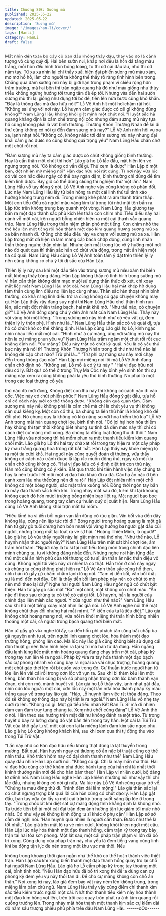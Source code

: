 ```yaml
---
title: Chương 808: Sương mù
published: 2025-05-22
updated: 2025-05-22
description: 'Sương mù'
image: '/images/han-li/cover/'
tags: [HanLi]
category: HanLi
draft: false
---
```


Mắt nhìn đến toàn bộ cây cỏ ban đầu không thấy đâu, thay vào đó
là cảnh tượng vô cùng quỷ dị.
Hai bên sườn núi, khắp nơi đều là hòn đá tảng màu trắng, mỗi
hòn đều hình tròn bóng loáng, to thì cỡ cái đầu lâu, nhỏ thì cỡ
nắm tay.
Từ xa xa nhìn lại chỉ thấy xuất hiện đại phiến sương mù màu
xám, mơ mơ hồ hồ, làm cho người ta không thể thấy rõ ràng tình
hình bên trong.
Chẳng qua đám sương mù này bị giới hạn trong phạm vi chiều
rộng hơn trăm trượng, mà hai bên thì tràn ngập quang hà đỏ như
máu giống như thủy triều không ngừng hướng tới trung tâm đè ép
tới. Nhưng vừa đến hai sườn sương mù thì lại giống như đụng tới
bờ đê, tiến lên nửa bước cũng khó khăn.
"Đây là thông đạo mà đạo hữu nói?" Lỗ Vệ Anh hít một hơi chậm
rãi hỏi.
"Không sai ứng với nơi này. Lỗ huynh cảm giác được có cái gì
không đúng không?" Nam Lũng Hầu không khỏi giật mình một
chút nói.
"Huyết sắc hà quang khẳng định là cấm chế trong nội cốc nhưng
đám sương mù này tựa hồ cũng không phải là vật bình thường.
Thương Khôn Thượng Nhân để lại di thư cũng không có nói gì
đến đám sương mù này?" Lỗ Vệ Anh nhìn hôi vụ xa xa, lạnh nhạt
hỏi.
"Không có, không nhắc tới đám sương mù này nhưng đại khái
cảm giác được nó cũng không quá trọng yếu" Nam Lũng Hầu
chần chờ một chút rồi nói.

"Đám sương mù này ta cảm giác được có chút không giống bình
thường. Hay là cẩn thận một chút thì hơn" Lão giả họ Lỗ lắc đầu,
mặt hiện lên vẻ ngưng trọng nói.
"Có không có vấn đề gì. Thử xem là được" Hàn Lập ở một bên,
đột nhiên mở miệng nói" Hàn đạo hữu nói rất đúng. Ta nơi này
vừa lúc có vài con hắc điểu ngày có thể bay ngàn dặm, bình
thường chỉ dùng để tìm kiếm linh dược. Bây giờ có thể dùng
chúng thí nghiệm thử một lần." Nam Lũng Hầu vỗ tay đồng ý nói.
Lỗ Vệ Anh nghe vậy cũng không có phản đối.
Lúc này Nam Lũng Hầu lấy từ bên hông ra một cái linh thú túi tinh
xảo hướng không trung ném đi. Trong miệng khẽ phát ra âm
thanh trầm thấp.
Một con tiểu điểu cả người màu vàng kim từ trong túi như mũi tên
bắn ra. Lập tức trên không trung bay quanh một vòng.
Nam Lũng Hầu giương tay bắn ra một đạo thanh sắc phù kích lên
thân con chim nhỏ.
Tiểu điểu này hai cánh vỗ một cái, trên người bỗng nhiên hiện ra
một cái thanh sắc quang tráo.
Nam Lũng Hầu trong thần niệm phân phó một tiếng. Con chim
nhỏ the thé kêu lên một tiếng rồi hóa thành một đạo kim quang
hướng sương mù xa xa bắn nhanh đi.
Không chờ tiểu điểu này va chạm với sương mù xa xa. Hàn Lập
trong mắt đã hiện ra lam mang cấp bách chớp động, dùng linh
nhãn thần thông ngưng thần nhìn lại.
Nhưng ánh mắt trong lúc vô ý hướng một nơi nào đó quét qua thì
thần sắc hắn có chút vừa động, trong mắt ẩn hiện một tia cổ quái.
Nam Lũng Hầu cùng Lỗ Vệ Anh toàn tâm ý đặt trên thiên lý ly nên
cũng không có chú ý tới dị sắc của Hàn Lập.

Thiên lý ly này sau khi một đầu tiến vào trong sương mù màu xám
thì biến mất không thấy bóng dáng.
Hàn Lập không thấy rõ tình hình trong sương mù vì hắn cẩn thận
không dám mạo muội sử dụng thần thức dò xét, chỉ xoay mặt liếc
mắt Nam Lũng Hầu một cái.
Nam Lũng Hầu hai mắt khép hờ dụng tâm thần cùng linh điểu nọ
liên lạc cùng nhau. Thần sắc hắn thoạt nhìn bình thường, có khả
năng linh điểu trở ra cũng không có gặp chuyện không may gì.
Hàn Lập thấy vậy đang suy nghĩ thì Nam Lũng Hầu chợt thân
hình run lên, sắc mặt đột nhiên trắng bạch, hai mắt khẽ mở.
"Như thế nào, có chuyện gì?" Lỗ Vệ Anh đồng dạng chú ý đến
ánh mắt của Nam Lũng Hầu. Thấy này vội vàng hỏi một tiếng.
"Trong sương mù này hình như có yêu vật gì, đem thiên lý ly thôn
phệ. Hình như là.." Nam Lũng Hầu thần sắc có vẻ quái dị, tựa hồ
có chút khó có thể khẳng định.
Hàn Lập cùng Lão giả họ Lỗ, kinh ngạc nhìn nhau liếc mắt một
cái.
"Hình như là cự mãng, ứng với sương mù này thì nên là cự mãng
phun yêu vụ" Nam Lũng Hầu trầm ngâm một chút rồi rốt cục
khẳng định nói.
"Cự mãng? Điều này thật có chút kỳ quái. Nếu là có yêu thú bực
này mà nói thì Thương Khôn Thượng Nhân trong di thư như thế
nào lại không đề cập chút nào? Trừ phi là..."
"Trừ phi cự mãng sau này mới chạy đến trong thông đạo này" Hàn
Lập mở miệng nói lời mà Lỗ Vệ Anh đang chần chờ định nói.
"Không sai, Lỗ mỗ là có ý tứ này "
"Hai vị đạo hữu nói đều có lý. Bất quá có thể ở trong Trụy Ma Cốc
này bình yên sinh tồn thì cự mãng này xem ra cũng không phải là
yêu thú bình thường. Nó phải là một trong các loại thượng cổ yêu

thú nào đó mới đúng, Không diệt con thú này thì không có cách
nào đi vào cốc. Việc này có chút phiền phức!" Nam Lũng Hầu
đồng ý gật đầu, tựa hồ chỉ có cách này mới có thể thông được.
"Không cần quá quan tâm. Đám sương mù này nếu không phải là
cấm chế mà chỉ là chút yêu vụ thì không cần quá kiêng kỵ. Một
con cổ thú, ba chúng ta liên thủ hẳn là không khó để đối phó. Nó
chung quy là không có khả năng so với hỏa thiềm thú kia" Lỗ Vệ
Anh trong mắt hàn quang chợt lóe, bình tĩnh nói.
"Có lợi hại hơn hỏa thiềm hay không thì tạm thời không biết
nhưng sự tình đã đến mức này thì chỉ có cách diệt cự mãng mới
xong. Ba chúng ta đồng loạt động thủ đi thôi." Nam Lũng Hầu vừa
nói xong thì há mồm phun ra một thanh tiểu kiếm kim quang chói
mắt.
Lão giả họ Lỗ thì hai tay chà xát rồi trong tay hiện ra một cây pháp
kỳ màu trắng quang hoa trông rất bắt mắt.
Hàn Lập thấy vậy khóe miệng lộ ra một tia cười khổ.
Hai người này cũng quyết đoán dị thường, vừa thấy không có
cách nào tránh được là lập tức muốn động thủ, ngay cả một tia
chần chờ cũng không có.
"Hai vị đạo hữu có ý định diệt trừ con thú này, Hàn mỗ cũng
không có ý kiến. Bất quá trước khi tiến hành việc này chúng ta
hay là nên trước hết mời một vị đạo hữu khác đi ra đã. Các hạ ẩn
nặc ở bên cạnh xem lâu như thếcũng nên đi ra rồi" Hàn Lập đột
nhiên nhìn một chỗ không có một bóng người, sắc mặt trầm
xuống nói. Đồng thời ngón tay bắn ra mấy đạo thanh sắc kiếm
khí.
Trong nháy mắt sau đó, kiếm khí tại khoảng không cách đó hơn
mười trượng bỗng nhiên bạo liệt ra.
Một người bao bọc trong hoàng quang, trong tay cầm cự thuẫn
quỷ dị xuất hiện.
Nam Lũng Hầu cùng Lỗ Vệ Anh không khỏi trợn mắt há mồm.

"Hiểu lầm! ba vị tiền bối ngàn vạn lần đừng có tức giận. Vãn bối
vừa đến đây không lâu, cũng nên lập tức rời đi." Bóng người trong
hoàng quang là một gã hán tử gầy gò tuổi chừng hơn bốn mươi
vội vàng hướng ba người gật đầu cúi người, nhưng trong mắt lại
toát ra vẻ sợ hãi.
"Hoàng Thiên Minh, là ngươi!" Lão giả họ Lỗ vừa thấy người này
lại giật mình mà thở nhẹ.
"Như thế nào, Lỗ huynh nhận thức người này?" Nam Lũng Hầu
trên mặt sát khí chợt lóe, âm trầm hỏi thăm.
"Người này là tu sĩ tại một tiểu tông môn trong chính đạo liên minh
chúng ta, tu vi không đáng nhắc đến. Nhưng nghe nói hắn từng
đắc thủ một cái ẩn hình phù của tới thượng cổ tu sĩ, ẩn thân ẩn
nặc thần diệu vô cùng. Không nghĩ tới việc này dĩ nhiên là có thật.
Hắn trốn ở chỗ này ngay cả chúng ta cũng không phát hiện ra."
Lỗ Vệ Anh thần sắc cũng hổ thẹn, nhìn hán tử gầy gò chằm chằm
lạnh lùng nói.
"Tam vị tiền bối, vãn bối thật sự là mới đến nơi đây. Chỉ là thấy
tiền bối làm phép này nên có chút tò mò nên mới theo lại đây"
Nghe hai người Nam Lũng Hầu ngôn ngữ có chút bất thiện. Hán
tử gầy gò sắc mặt "Bá" một chút, mặt không còn chút máu.
"Ẩn nặc đi theo sau chúng ta có thể có cái gì tốt. Lỗ huynh, hắn là
người của chính đạo liên minh các ngươi. Ý của ngươi như thế
nào?" Nam Lũng Hầu sau khi hừ một tiếng xoay mặt nhìn lão giả
nói.
Lỗ Vệ Anh nghe nói thế mặt không chút thay đổi nhưng hai mắt
mị mị.
"Ý kiến của ta là tiêu diệt."
Lão giả không chút hoang mang nói, vừa nói ra khỏi miệng thì
thân hình bỗng nhiên thoáng một cái, cả người trong bạch quang
thời biến mất.

Hán tử gầy gò vừa nghe lời ấy, sợ đến hồn phi phách tán cũng
bất chấp ba gã nguyên anh tu sĩ, trên người linh quang chợt lóe,
hóa thành một đạo trường hồng, phóng lên cao.
Mà lúc này lão giả cũng không biết sử dụng cái độn thuật gì nên
thân hình hiện ra tại vị trí mà hán tử đã đứng. Hắn ngẩng đầu
lạnh lùng liếc mắt nhìn hoàng quang đang chạy trốn một cái, pháp
kỳ trong tay run lên tế ra ngoài.
Pháp kỳ vừa ra tay hóa thành một đạo bạch sắc cự phong nhanh
vô cùng bay ra ngoài xa vài chục trượng, hoàng quang một chút
gào thét lên rồi bị cuốn vào trong đó.
Cự thuẫn trước người hán tử lóe lên lên vài cái rồi trong cơn lốc
vỡ vụn ra.
Sau khi bi thảm kêu lên một tiếng, bản thân hắn cũng bị vô số
phong nhận trong cơn lốc băm thành vạn đoạn, chỉ còn một mảnh
huyết vũ.
Lão giả họ Lỗ thấy vậy, lạnh nhạt gật đầu, nhìn cơn lốc ngoắc một
cái, cơn lốc này một lần nữa hóa thành pháp kỳ màu trắng quay
về trong tay lão giả.
"Hảo, Lỗ huynh làm việc rất thỏa đáng. Theo đó sẽ không sợ
thông đạo này bị tiết lộ ra ngoài." Nam Lũng Hầu vỗ nhẹ tay cười
rộ lên.
"Không có gì. Một gã tiểu tiểu nhân Kết Đan Tu Sĩ mà dĩ nhiên
dám can đảm truy tung chúng ta. Xem như chết cũng đáng" Lỗ Vệ
Anh thờ ơ nói.
Hắn theo sau hướng trên mặt đất hư không đánh ra một trảo. Từ
trong huyết ô bay ra lưỡng dạng đồ vật bắn đến trong tay hắn.
Một cái là Túi Trữ Vật của khô gầy tu sĩ, một cái còn lại là miếng
lãnh đạm kim sắc ngọc phù.
Lão giả họ Lỗ cũng không khách khí, sau khi xem qua thì tự động
thu vào trong Túi Trữ Vật.

"Lần này nhờ có Hàn đạo hữu nếu không thật đúng là lật thuyền
trong mương. Bất quá, Hàn huynh ngay cả thượng cổ ẩn nặc bí
thuật cũng có thể nhìn thấu. Khó trách hôm nay có đại danh thanh
như thế" Nam Lũng Hầu quay đầu nhìn Hàn Lập cười nói.
"Không có gì. Chỉ là may mắn mà thôi. Hai vị đạo hữu cũng có thể
khám phá được hành tung của hắn chỉ là nhất thời khinh thường
nên mới để cho hắn bám theo" Hàn Lập vi nhiên cười, bộ dáng lơ
đểnh nói.
Nam Lũng Hầu nghe Hàn Lập khiêm nhường nói như vậy thì chỉ
lắc đầu, nhưng không có nói gì nữa.
Mà lúc này Lỗ Vệ Anh cũng quay trở về.
"Chúng ta mau động thủ đi. Tránh đêm dài lắm mộng!"
Lão giả thần sắc lại có chút ngưng trọng bất quá lời của hắn cũng
có chút đạo lý.
Hàn Lập gật đầu, bàn tay vừa lộn lấy ra một cái trận kỳ trong suốt
sáng lấp lóe ở trong tay.
"Trong chốc lát khi diệt sát cự mãng động tĩnh khẳng định là
không nhỏ. Ta trước tiên bố trí một cái đại trận đem ảnh hưởng
tận lực giảm tới mức nhỏ nhất. Có như vậy sẽ không kinh động tu
sĩ khác ở phụ cận" Hàn Lập sờ sờ cằm đề nghị nói.
"Hàn huynh quả nhiên là người cẩn thận. Được như thế là tốt
nhất." Lão giả trên mặt lộ ra vẻ mỉm cười, không khỏi khen ngợi
một câu.
Hàn Lập lúc này hóa thành một đạo thanh hồng, cầm trận kỳ
trong tay bày trận tại hai tòa sơn phong.
Một lát sau, một cái pháp trận phạm vi lớn đã bố trí xong.
Công dụng của pháp trận này chủ yếu là đem tiếng vang cùng
linh khí ba động tận lực đè nén trong một khu vực mà thôi. Nếu

không trong khoảng thời gian ngắn như thế khó có thể hoàn
thành việc thiết trận. Hàn Lập sau khi xong biến thành một đạo
thanh hồng quay trỏ lại chỗ hai người Nam Lũng Hầu. Lão giả họ
Lỗ cầm pháp kỳ trong tay thoáng một cái, bình tĩnh nói:.
"Nếu Hàn đạo hữu đã bố trí xong thì để ta dùng can cự phong kỳ
đem yêu vụ này thổi tan đi. Để cho cự mãng không còn chỗ ẩn
thân."
Nói xong lời này, lão giả đem bảo vật này ném lên không trung,
trong miệng lẩm bẩm chú ngữ.
Nam Lũng Hầu thấy vậy cũng điểm chỉ thanh kim sắc tiểu kiếm
trước người một cái.
Nhất thời thanh tiểu kiếm này hóa thành một đạo kim hồng vọt
lên, trên trời cao quay tròn phát ra ánh kim quang rồi cuồng
trướng lên.
Trong nháy mắt hóa thành một thanh kim sắc cự kiếm dài độ năm
sáu trượng phiêu phù phía trên đầu Nam Lũng Hầu.
------oOo------

